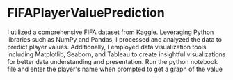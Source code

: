 # FIFAPlayerValuePrediction
I utilized a comprehensive FIFA dataset from Kaggle. Leveraging Python libraries such as NumPy and Pandas, I processed and analyzed the data to predict player values. Additionally, I employed data visualization tools including Matplotlib, Seaborn, and Tableau to create insightful visualizations for better data understanding and presentation.
Run the python notebook file and enter the player's name when prompted to get a graph of the value
